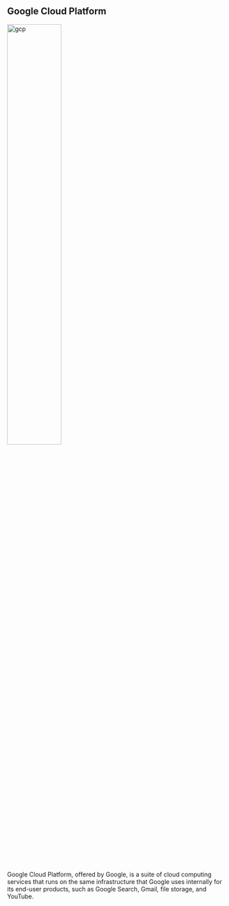 <h2> Google Cloud Platform </h2>

<img src='https://static.javatpoint.com/tutorial/google-cloud-platform/images/google-cloud-platform-services.png' alt='gcp' width='50%' height='auto'/>

Google Cloud Platform, offered by Google, is a suite of cloud computing services that runs on the same infrastructure that Google uses internally for its end-user products, such as Google Search, Gmail, file storage, and YouTube.

